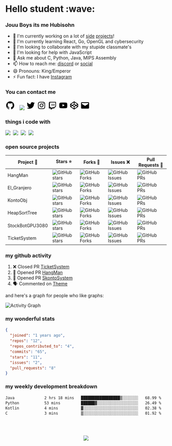
<h1>Hello student :wave:</h1>

<h3>Jouu Boys its me Hubisohn</h3>

 - 🔭 I'm currently working on a lot of [side](https://github.com/Hubisohn) [projects](https://github.com/Hubisohn)!
 - 🌱 I'm currently learning React, Go, OpenGL and cybersecurity
 - 👯 I'm looking to collaborate with my stupide classmate's
 - 🤔 I'm looking for help with JavaScript
 - 💬 Ask me about C, Python, Java, MIPS Assembly
 - 📫 How to reach me: [discord](dsc.bio/Hubisohn) or [social](#social)
 - 😄 Pronouns: King/Emperor
 - ⚡ Fun fact: I have [Instagram](https://www.instagram.com/manu_unterhuber/)

<h3 id="social">You can contact me</h3>

<a href="//github.com/Hubisohn"><img src="https://raw.githubusercontent.com/Automattic/social-logos/master/svg-min/github.svg" width="30px" style="width: 30px;margin-right: 10px;" /></a>
<a href="//glitch.com/@Hubisohn"><img src="https://khaleelgibran.com/GlitchIcon_Solid_Black.png" width="30px" /></a>
<a href="//twitter.com/hubisohn"><img src="https://raw.githubusercontent.com/Automattic/social-logos/master/svg-min/twitter-alt.svg" width="30px" /></a>
<a href="//instagram.com/manu_unterhuber"><img src="https://raw.githubusercontent.com/Automattic/social-logos/master/svg-min/instagram.svg" width="30px" /></a>
<a href="//twitch.tv/EndPexHD"><img src="https://raw.githubusercontent.com/Automattic/social-logos/master/svg-min/twitch.svg" width="30px" /></a>
<a href="https://www.youtube.com/"><img src="https://raw.githubusercontent.com/Automattic/social-logos/master/svg-min/youtube.svg" width="30px" /></a>
<a href="//codepen.io/"><img src="https://raw.githubusercontent.com/Automattic/social-logos/master/svg-min/codepen.svg" width="30px" /></a>
<a href="mailto:stuntman@bx.fallmerayer.it"><img src="https://raw.githubusercontent.com/Automattic/social-logos/master/svg-min/mail.svg" width="30px" /></a>

<h3>things i code with</h3>

<span><img src="https://upload.wikimedia.org/wikipedia/commons/thumb/1/1d/PyCharm_Icon.svg/768px-PyCharm_Icon.svg.png" width="30px"></span>&nbsp;
<span><img src="https://upload.wikimedia.org/wikipedia/commons/thumb/9/9c/IntelliJ_IDEA_Icon.svg/768px-IntelliJ_IDEA_Icon.svg.png" width="30px"></span>&nbsp;
<span><img src="https://cdn.worldvectorlogo.com/logos/clion-1.svg" width="30px"></span>&nbsp;
<span><img src="https://upload.wikimedia.org/wikipedia/commons/thumb/9/95/Android_Studio_Icon_3.6.svg/768px-Android_Studio_Icon_3.6.svg.png" width="30px"></span>&nbsp;

<h3>open source projects</h3>


| Project  🚧 | Stars :star: | Forks 🍴 | Issues ❌ | Pull Requests 🌿 |
|---------|-------|-------|--------|---------------|
| HangMan | ![GitHub stars](https://img.shields.io/github/stars/khalby786/jsoning?style=for-the-badge) | ![GitHub Forks](https://img.shields.io/github/forks/khalby786/jsoning?style=for-the-badge) | ![GitHub Issues](https://img.shields.io/github/issues/khalby786/jsoning?style=for-the-badge) | ![GitHub PRs](https://img.shields.io/github/issues-pr/khalby786/jsoning?style=for-the-badge) |
| El_Granjero | ![GitHub stars](https://img.shields.io/github/stars/khalby786/markme?style=for-the-badge) | ![GitHub Forks](https://img.shields.io/github/forks/khalby786/markme?style=for-the-badge) | ![GitHub Issues](https://img.shields.io/github/issues/khalby786/markme?style=for-the-badge) | ![GitHub PRs](https://img.shields.io/github/issues-pr/khalby786/markme?style=for-the-badge) |
| KontoObj | ![GitHub stars](https://img.shields.io/github/stars/khalby786/GlitchyPastePen?style=for-the-badge) | ![GitHub Forks](https://img.shields.io/github/forks/khalby786/GlitchyPastePen?style=for-the-badge) | ![GitHub Issues](https://img.shields.io/github/issues/khalby786/GlitchyPastePen?style=for-the-badge) | ![GitHub PRs](https://img.shields.io/github/issues-pr/khalby786/GlitchyPastePen?style=for-the-badge) |
| HeapSortTree | ![GitHub stars](https://img.shields.io/github/stars/khalby786/REHeader?style=for-the-badge) | ![GitHub Forks](https://img.shields.io/github/forks/khalby786/jsoning?style=for-the-badge) | ![GitHub Issues](https://img.shields.io/github/issues/khalby786/REHeader?style=for-the-badge) | ![GitHub PRs](https://img.shields.io/github/issues-pr/khalby786/REHeader?style=for-the-badge) |
| StockBotGPU3080 | ![GitHub stars](https://img.shields.io/github/stars/khalby786/personal-website?style=for-the-badge) | ![GitHub Forks](https://img.shields.io/github/forks/khalby786/personal-website?style=for-the-badge) | ![GitHub Issues](https://img.shields.io/github/issues/khalby786/personal-website?style=for-the-badge) | ![GitHub PRs](https://img.shields.io/github/issues-pr/khalby786/personal-website?style=for-the-badge) |
| TicketSystem | ![GitHub stars](https://img.shields.io/github/stars/khalby786/vue-utterances?style=for-the-badge) | ![GitHub Forks](https://img.shields.io/github/forks/khalby786/vue-utterances?style=for-the-badge) | ![GitHub Issues](https://img.shields.io/github/issues/khalby786/vue-utterances?style=for-the-badge) | ![GitHub PRs](https://img.shields.io/github/issues-pr/khalby786/vue-utterances?style=for-the-badge) |


<h3>my github activity</h3>

<!--START_SECTION:activity-->
1. ❌ Closed PR [TicketSystem](https://github.com/Hubisohn/TicketSystem)
2. 💪 Opened PR [HangMan](https://github.com/Hubisohn/HangMan)
3. 💪 Opened PR [SkontoSystem](https://github.com/Hubisohn/SkontoSystem)
4. 🗣 Commented on [Theme](https://github.com/Hubisohn/Hubisohn)
<!--END_SECTION:activity-->

and here's a graph for people who like graphs: 

![Activity Graph](https://activity-graph.herokuapp.com/graph?username=Hubisohn&theme=github)

<h3>my wonderful stats</h3>

```json
{
  "joined": "1 years ago",
  "repos": "12",
  "repos_contributed_to": "4",
  "commits": "65",
  "stars": "11",
  "issues": "2",
  "pull_requests": "8"
}
```

<h3>my weekly development breakdown</h3>

<!--START_SECTION:waka-->
```text
Java             2 hrs 18 mins   █████████████████▒░░░░░░░   68.99 % 
Python           53 mins         ██████▓░░░░░░░░░░░░░░░░░░   26.49 % 
Kotlin           4 mins          ▓░░░░░░░░░░░░░░░░░░░░░░░░   02.38 % 
C                3 mins          ▒░░░░░░░░░░░░░░░░░░░░░░░░   01.92 % 
```
<!--END_SECTION:waka-->

<br><br>

<div align="center">
  <img src="https://github-profile-trophy.vercel.app/?username=Hubisohn&column=7&theme=onedark" />
</div>
